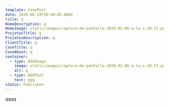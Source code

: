 ```yaml
---
template: CasePost
date: 2020-06-10T20:49:45.660Z
title: q
HomeDescription: q
HomeImage: static/images/captura-de-pantalla-2020-01-06-a-la-s-20.57.png
ProjetosTitle: q
ProjetosDescription: q
ClientTitle: q
CaseTitle: q
CaseAbout: q
container:
  - type: AddImage
    image: static/images/captura-de-pantalla-2020-01-06-a-la-s-20.57.png
    alt: q
  - type: AddText
    text: qqq
status: Published
---
```

qqqq